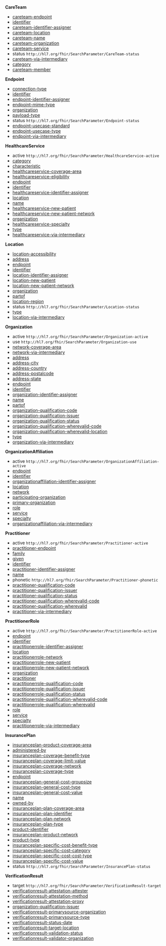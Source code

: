 
**CareTeam**

- [careteam-endpoint](SearchParameter-searchparameter-careteam-endpoint.html)
- [identifier](SearchParameter-searchparameter-careteam-identifier.html)
- [careteam-identifier-assigner](SearchParameter-searchparameter-careteam-identifier-assigner.html)
- [careteam-location](SearchParameter-searchparameter-careteam-location.html)
- [careteam-name](SearchParameter-searchparameter-careteam-name.html)
- [careteam-organization](SearchParameter-searchparameter-careteam-organization.html)
- [careteam-service](SearchParameter-searchparameter-careteam-service.html)
- status `http://hl7.org/fhir/SearchParameter/CareTeam-status`
- [careteam-via-intermediary](SearchParameter-searchparameter-careteam-via-intermediary.html)
- [category](SearchParameter-searchparameter-careteam-category.html)
- [careteam-member](SearchParameter-searchparameter-careteam-member.html)

**Endpoint**

- [connection-type](SearchParameter-searchparameter-endpoint-connection-type.html)
- [identifier](SearchParameter-searchparameter-endpoint-identifier.html)
- [endpoint-identifier-assigner](SearchParameter-searchparameter-endpoint-identifier-assigner.html)
- [endpoint-mime-type](SearchParameter-searchparameter-endpoint-mime-type.html)
- [organization](SearchParameter-searchparameter-endpoint-organization.html)
- [payload-type](SearchParameter-searchparameter-endpoint-payload-type.html)
- status `http://hl7.org/fhir/SearchParameter/Endpoint-status`
- [endpoint-usecase-standard](SearchParameter-searchparameter-endpoint-usecase-standard.html)
- [endpoint-usecase-type](SearchParameter-searchparameter-endpoint-usecase-type.html)
- [endpoint-via-intermediary](SearchParameter-searchparameter-endpoint-via-intermediary.html)

**HealthcareService**

- active `http://hl7.org/fhir/SearchParameter/HealthcareService-active`
- [category](SearchParameter-searchparameter-healthcareservice-category.html)
- [characteristic](SearchParameter-searchparameter-healthcareservice-characteristic.html)
- [healthcareservice-coverage-area](SearchParameter-searchparameter-healthcareservice-coverage-area.html)
- [healthcareservice-eligibility](SearchParameter-searchparameter-healthcareservice-eligibility.html)
- [endpoint](SearchParameter-searchparameter-healthcareservice-endpoint.html)
- [identifier](SearchParameter-searchparameter-healthcareservice-identifier.html)
- [healthcareservice-identifier-assigner](SearchParameter-searchparameter-healthcareservice-identifier-assigner.html)
- [location](SearchParameter-searchparameter-healthcareservice-location.html)
- [name](SearchParameter-searchparameter-healthcareservice-name.html)
- [healthcareservice-new-patient](SearchParameter-searchparameter-healthcareservice-new-patient.html)
- [healthcareservice-new-patient-network](SearchParameter-searchparameter-healthcareservice-new-patient-network.html)
- [organization](SearchParameter-searchparameter-healthcareservice-organization.html)
- [healthcareservice-specialty](SearchParameter-searchparameter-healthcareservice-specialty.html)
- [type](SearchParameter-searchparameter-healthcareservice-type.html)
- [healthcareservice-via-intermediary](SearchParameter-searchparameter-healthcareservice-via-intermediary.html)

**Location**

- [location-accessibility](SearchParameter-searchparameter-location-accessibility.html)
- [address](SearchParameter-searchparameter-location-address.html)
- [endpoint](SearchParameter-searchparameter-location-endpoint.html)
- [identifier](SearchParameter-searchparameter-location-identifier.html)
- [location-identifier-assigner](SearchParameter-searchparameter-location-identifier-assigner.html)
- [location-new-patient](SearchParameter-searchparameter-location-new-patient.html)
- [location-new-patient-network](SearchParameter-searchparameter-location-new-patient-network.html)
- [organization](SearchParameter-searchparameter-location-organization.html)
- [partof](SearchParameter-searchparameter-location-partof.html)
- [location-region](SearchParameter-searchparameter-location-region.html)
- status `http://hl7.org/fhir/SearchParameter/Location-status`
- [type](SearchParameter-searchparameter-location-type.html)
- [location-via-intermediary](SearchParameter-searchparameter-location-via-intermediary.html)

**Organization**

- active `http://hl7.org/fhir/SearchParameter/Organization-active`
- use `http://hl7.org/fhir/SearchParameter/Organization-use`
- [network-coverage-area](SearchParameter-searchparameter-network-coverage-area.html)
- [network-via-intermediary](SearchParameter-searchparameter-network-via-intermediary.html)
- [address](SearchParameter-searchparameter-organization-address.html)
- [address-city](SearchParameter-searchparameter-organization-address-city.html)
- [address-country](SearchParameter-searchparameter-organization-address-country.html)
- [address-postalcode](SearchParameter-searchparameter-organization-address-postalcode.html)
- [address-state](SearchParameter-searchparameter-organization-address-state.html)
- [endpoint](SearchParameter-searchparameter-organization-endpoint.html)
- [identifier](SearchParameter-searchparameter-organization-identifier.html)
- [organization-identifier-assigner](SearchParameter-searchparameter-organization-identifier-assigner.html)
- [name](SearchParameter-searchparameter-organization-name.html)
- [partof](SearchParameter-searchparameter-organization-partof.html)
- [organization-qualification-code](SearchParameter-searchparameter-organization-qualification-code.html)
- [organization-qualification-issuer](SearchParameter-searchparameter-organization-qualification-issuer.html)
- [organization-qualification-status](SearchParameter-searchparameter-organization-qualification-status.html)
- [organization-qualification-wherevalid-code](SearchParameter-searchparameter-organization-qualification-wherevalid-code.html)
- [organization-qualification-wherevalid-location](SearchParameter-searchparameter-organization-qualification-wherevalid-location.html)
- [type](SearchParameter-searchparameter-organization-type.html)
- [organization-via-intermediary](SearchParameter-searchparameter-organization-via-intermediary.html)

**OrganizationAffiliation**

- active `http://hl7.org/fhir/SearchParameter/OrganizationAffiliation-active`
- [endpoint](SearchParameter-searchparameter-organizationaffiliation-endpoint.html)
- [identifier](SearchParameter-searchparameter-organizationaffiliation-identifier.html)
- [organizationaffiliation-identifier-assigner](SearchParameter-searchparameter-organizationaffiliation-identifier-assigner.html)
- [location](SearchParameter-searchparameter-organizationaffiliation-location.html)
- [network](SearchParameter-searchparameter-organizationaffiliation-network.html)
- [participating-organization](SearchParameter-searchparam-organizationaffiliation-participating-organization.html)
- [primary-organization](SearchParameter-searchparameter-organizationaffiliation-primary-organization.html)
- [role](SearchParameter-searchparameter-organizationaffiliation-role.html)
- [service](SearchParameter-searchparameter-organizationaffiliation-service.html)
- [specialty](SearchParameter-searchparameter-organizationaffiliation-specialty.html)
- [organizationaffiliation-via-intermediary](SearchParameter-searchparameter-organizationaffiliation-via-intermediary.html)

**Practitioner**

- active `http://hl7.org/fhir/SearchParameter/Practitioner-active`
- [practitioner-endpoint](SearchParameter-searchparameter-practitioner-endpoint.html)
- [family](SearchParameter-searchparameter-practitioner-family-name.html)
- [given](SearchParameter-searchparameter-practitioner-given-name.html)
- [identifier](SearchParameter-searchparameter-practitioner-identifier.html)
- [practitioner-identifier-assigner](SearchParameter-searchparameter-practitioner-identifier-assigner.html)
- [name](SearchParameter-searchparameter-practitioner-name.html)
- phonetic `http://hl7.org/fhir/SearchParameter/Practitioner-phonetic`
- [practitioner-qualification-code](SearchParameter-searchparameter-practitioner-qualification-code.html)
- [practitioner-qualification-issuer](SearchParameter-searchparameter-practitioner-qualification-issuer.html)
- [practitioner-qualification-status](SearchParameter-searchparameter-practitioner-qualification-status.html)
- [practitioner-qualification-wherevalid-code](SearchParameter-searchparameter-practitioner-qualification-wherevalid-code.html)
- [practitioner-qualification-wherevalid](SearchParameter-searchparameter-practitioner-qualification-wherevalid.html)
- [practitioner-via-intermediary](SearchParameter-searchparameter-practitioner-via-intermediary.html)

**PractitionerRole**

- active `http://hl7.org/fhir/SearchParameter/PractitionerRole-active`
- [endpoint](SearchParameter-searchparameter-practitionerrole-endpoint.html)
- [identifier](SearchParameter-searchparameter-practitionerrole-identifier.html)
- [practitionerrole-identifier-assigner](SearchParameter-searchparameter-practitionerrole-identifier-assigner.html)
- [location](SearchParameter-searchparameter-practitionerrole-location.html)
- [practitionerrole-network](SearchParameter-searchparameter-practitionerrole-network.html)
- [practitionerrole-new-patient](SearchParameter-searchparameter-practitionerrole-new-patient.html)
- [practitionerrole-new-patient-network](SearchParameter-searchparameter-practitionerrole-new-patient-network.html)
- [organization](SearchParameter-searchparameter-practitionerrole-organization.html)
- [practitioner](SearchParameter-searchparameter-practitionerrole-practitioner.html)
- [practitionerrole-qualification-code](SearchParameter-searchparameter-practitionerrole-qualification-code.html)
- [practitionerrole-qualification-issuer](SearchParameter-searchparameter-practitionerrole-qualification-issuer.html)
- [practitionerrole-qualification-status](SearchParameter-searchparameter-practitionerrole-qualification-status.html)
- [practitionerrole-qualification-wherevalid-code](SearchParameter-searchparameter-practitionerrole-qualification-wherevalid-code.html)
- [practitionerrole-qualification-wherevalid](SearchParameter-searchparameter-practitionerrole-qualification-wherevalid.html)
- [role](SearchParameter-searchparameter-practitionerrole-role.html)
- [service](SearchParameter-searchparameter-practitionerrole-service.html)
- [specialty](SearchParameter-searchparameter-practitionerrole-specialty.html)
- [practitionerrole-via-intermediary](SearchParameter-searchparameter-practitionerrole-via-intermediary.html)

**InsurancePlan**

- [insuranceplan-product-coverage-area](SearchParameter-searchparameter-insuranceplan-product-coverage-area.html)
- [administered-by](SearchParameter-searchparameter-insuranceplan-administered-by.html)
- [insuranceplan-coverage-benefit-type](SearchParameter-searchparameter-insuranceplan-coverage-benefit-type.html)
- [insuranceplan-coverage-limit-value](SearchParameter-searchparameter-insuranceplan-coverage-limit-value.html)
- [insuranceplan-coverage-network](SearchParameter-searchparameter-insuranceplan-coverage-network.html)
- [insuranceplan-coverage-type](SearchParameter-searchparameter-insuranceplan-coverage-type.html)
- [endpoint](SearchParameter-searchparameter-insuranceplan-endpoint.html)
- [insuranceplan-general-cost-groupsize](SearchParameter-searchparameter-insuranceplan-general-cost-groupsize.html)
- [insuranceplan-general-cost-type](SearchParameter-searchparameter-insuranceplan-general-cost-type.html)
- [insuranceplan-general-cost-value](SearchParameter-searchparameter-insuranceplan-general-cost-value.html)
- [name](SearchParameter-searchparameter-insuranceplan-name.html)
- [owned-by](SearchParameter-searchparameter-insuranceplan-owned-by.html)
- [insuranceplan-plan-coverage-area](SearchParameter-searchparameter-insuranceplan-plan-coverage-area.html)
- [insuranceplan-plan-identifier](SearchParameter-searchparameter-insuranceplan-plan-identifier.html)
- [insuranceplan-plan-network](SearchParameter-searchparameter-insuranceplan-plan-network.html)
- [insuranceplan-plan-type](SearchParameter-searchparameter-insuranceplan-plan-type.html)
- [product-identifier](SearchParameter-searchparameter-insuranceplan-product-identifier.html)
- [insuranceplan-product-network](SearchParameter-searchparameter-insuranceplan-product-network.html)
- [product-type](SearchParameter-searchparameter-insuranceplan-product-type.html)
- [insuranceplan-specific-cost-benefit-type](SearchParameter-searchparameter-insuranceplan-specific-cost-benefit-type.html)
- [insuranceplan-specific-cost-category](SearchParameter-searchparameter-insuranceplan-specific-cost-category.html)
- [insuranceplan-specific-cost-cost-type](SearchParameter-searchparameter-insuranceplan-specific-cost-cost-type.html)
- [insuranceplan-specific-cost-value](SearchParameter-searchparameter-insuranceplan-specific-cost-value.html)
- status `http://hl7.org/fhir/SearchParameter/InsurancePlan-status`

**VerificationResult**

- target `http://hl7.org/fhir/SearchParameter/VerificationResult-target`
- [verificationresult-attestation-attester](SearchParameter-searchparameter-verificationresult-attestation-attester.html)
- [verificationresult-attestation-method](SearchParameter-searchparameter-verificationresult-attestation-method.html)
- [verificationresult-attestation-proxy](SearchParameter-searchparameter-verificationresult-attestation-proxy.html)
- [organization-qualification-issuer](SearchParameter-searchparameter-organization-qualification-issuer.html)
- [verificationresult-primarysource-organization](SearchParameter-searchparameter-verificationresult-primarysource-organization.html)
- [verificationresult-primarysource-type](SearchParameter-searchparameter-verificationresult-primarysource-type.html)
- [verificationresult-status-date](SearchParameter-searchparameter-verificationresult-status-date.html)
- [verificationresult-target-location](SearchParameter-searchparameter-verificationresult-target-location.html)
- [verificationresult-validation-status](SearchParameter-searchparameter-verificationresult-validation-status.html)
- [verificationresult-validator-organization](SearchParameter-searchparameter-verificationresult-validator-organization.html)

